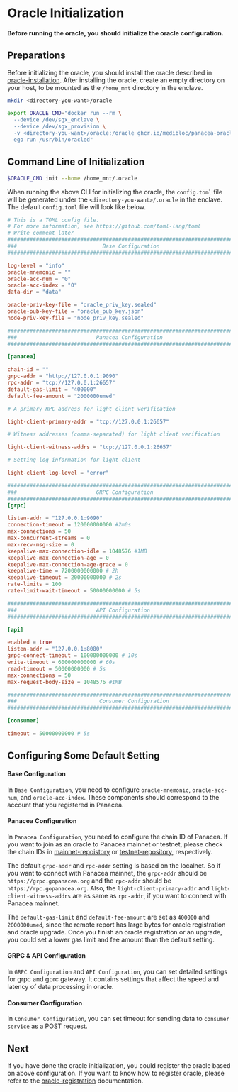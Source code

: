 # Oracle Initialization

#### Before running the oracle, you should initialize the oracle configuration.

## Preparations

Before initializing the oracle, you should install the oracle described
in [oracle-installation](./1-oracle-installation.md).
After installing the oracle, create an empty directory on your host, to be mounted as the `/home_mnt` directory in the
enclave.

```bash
mkdir <directory-you-want>/oracle
```

```bash
export ORACLE_CMD="docker run --rm \
  --device /dev/sgx_enclave \
  --device /dev/sgx_provision \
  -v <directory-you-want>/oracle:/oracle ghcr.io/medibloc/panacea-oracle:main \
  ego run /usr/bin/oracled"
```

## Command Line of Initialization

```bash
$ORACLE_CMD init --home /home_mnt/.oracle 
```

When running the above CLI for initializing the oracle, the `config.toml` file will be generated under
the `<directory-you-want>/.oracle` in the enclave.
The default `config.toml` file will look like below.

```toml
# This is a TOML config file.
# For more information, see https://github.com/toml-lang/toml
# Write comment later
###############################################################################
###                           Base Configuration                            ###
###############################################################################

log-level = "info"
oracle-mnemonic = ""
oracle-acc-num = "0"
oracle-acc-index = "0"
data-dir = "data"

oracle-priv-key-file = "oracle_priv_key.sealed"
oracle-pub-key-file = "oracle_pub_key.json"
node-priv-key-file = "node_priv_key.sealed"

###############################################################################
###                         Panacea Configuration                           ###
###############################################################################

[panacea]

chain-id = ""
grpc-addr = "http://127.0.0.1:9090"
rpc-addr = "tcp://127.0.0.1:26657"
default-gas-limit = "400000"
default-fee-amount = "2000000umed"

# A primary RPC address for light client verification

light-client-primary-addr = "tcp://127.0.0.1:26657"

# Witness addresses (comma-separated) for light client verification

light-client-witness-addrs = "tcp://127.0.0.1:26657"

# Setting log information for light client

light-client-log-level = "error"

###############################################################################
###                         GRPC Configuration                           ###
###############################################################################
[grpc]

listen-addr = "127.0.0.1:9090"
connection-timeout = 120000000000 #2m0s
max-connections = 50
max-concurrent-streams = 0
max-recv-msg-size = 0
keepalive-max-connection-idle = 1048576 #1MB
keepalive-max-connection-age = 0
keepalive-max-connection-age-grace = 0
keepalive-time = 7200000000000 # 2h
keepalive-timeout = 20000000000 # 2s
rate-limits = 100
rate-limit-wait-timeout = 50000000000 # 5s

###############################################################################
###                         API Configuration                           ###
###############################################################################

[api]

enabled = true
listen-addr = "127.0.0.1:8080"
grpc-connect-timeout = 100000000000 # 10s
write-timeout = 600000000000 # 60s
read-timeout = 50000000000 # 5s
max-connections = 50
max-request-body-size = 1048576 #1MB

###############################################################################
###                          Consumer Configuration                         ###
###############################################################################

[consumer]

timeout = 50000000000 # 5s
```

## Configuring Some Default Setting

#### Base Configuration

In `Base Configuration`, you need to configure `oracle-mnemonic`, `oracle-acc-num`, and `oracle-acc-index`. These
components should correspond to the account that you registered in Panacea.

#### Panacea Configuration

In `Panacea Configuration`, you need to configure the chain ID of Panacea. If you want to join as an oracle to Panacea
mainnet or testnet, please check the chain IDs
in [mainnet-repoistory](https://github.com/medibloc/panacea-mainnet#intro)
or [testnet-repository](https://github.com/medibloc/panacea-testnet#intro), respectively.

The default `grpc-addr` and `rpc-addr` setting is based on the localnet. So if you want to connect with Panacea
mainnet, the `grpc-addr` should be `https://grpc.gopanacea.org` and the `rpc-addr` should be `https://rpc.gopanacea.org`.
Also, the `light-client-primary-addr` and `light-client-witness-addrs` are as same as `rpc-addr`, if you want to
connect with Panacea mainnet.

The `default-gas-limit` and `default-fee-amount` are set as `400000` and `2000000umed`, since the remote report has
large bytes for oracle registration and oracle upgrade. Once you finish an oracle registration or an upgrade, you
could set a lower gas limit and fee amount than the default setting.

#### GRPC & API Configuration

In `GRPC Configuration` and `API Configuration`, you can set detailed settings for grpc and gprc gateway.
It contains settings that affect the speed and latency of data processing in oracle.

#### Consumer Configuration

In `Consumer Configuration`, you can set timeout for sending data to `consumer service` as a POST request.

## Next

If you have done the oracle initialization, you could register the oracle based on above configuration. If you want to know
how to register oracle, please refer to the [oracle-registration](./4-oracle-registration.md) documentation.

